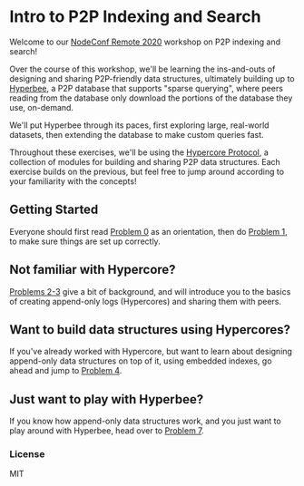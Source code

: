 # Intro to P2P Indexing and Search
Welcome to our [NodeConf Remote 2020](https://www.nodeconfremote.com/) workshop on P2P indexing and search! 

Over the course of this workshop, we'll be learning the ins-and-outs of designing and sharing P2P-friendly data structures, ultimately building up to [Hyperbee](https://github.com/mafintosh/hyperbee), a P2P database that supports "sparse querying", where peers reading from the database only download the portions of the database they use, on-demand. 

We'll put Hyperbee through its paces, first exploring large, real-world datasets, then extending the database to make custom queries fast.

Throughout these exercises, we'll be using the [Hypercore Protocol](https://hypercore-protocol.org), a collection of modules for building and sharing P2P data structures. Each exercise builds on the previous, but feel free to jump around according to your familiarity with the concepts!

## Getting Started
Everyone should first read [Problem 0](problems/00.md) as an orientation, then do [Problem 1](problems/01.md), to make sure things are set up correctly.

## Not familiar with Hypercore?
[Problems 2-3](problems/02.md) give a bit of background, and will introduce you to the basics of creating append-only logs (Hypercores) and sharing them with peers.

## Want to build data structures using Hypercores?
If you've already worked with Hypercore, but want to learn about designing append-only data structures on top of it, using embedded indexes, go ahead and jump to [Problem 4](problems/04.md).

## Just want to play with Hyperbee?
If you know how append-only data structures work, and you just want to play around with Hyperbee, head over to [Problem 7](problem/07.md).

### License
MIT
